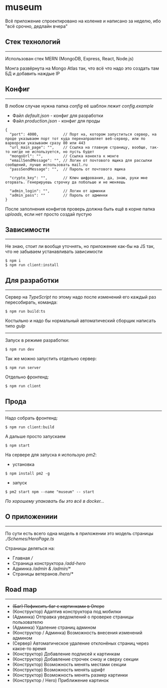 # museum

Всё приложение спроектировано на коленке и написано за неделю,
ибо "всё срочно, дедлайн вчера"

## Стек технологий

---

Использован стек MERN (MongoDB, Express, React, Node.js)

Монга развёрнута на Mongo Atlas так, что всё что надо это создать там БД и добавить наждые IP

## Конфиг

---

В любом случае нужна папка _config_ её шаблон лежит _config.example_

- Файл _default.json_ - конфиг для разработки
- Файл _production.json_ - конфиг для проды

```
{
  "port": 4000,           // Порт на, котором запуститься сервер, на проде указываем порт тот куда перенаправляет веб-сервер, или по варворски указываем сразу 80 или 443
  "url_main_page": "",    // Ссылка на главную страницу, вообще, так-то нигде не используется, но пусть будет
  "mongoUrl": "",         // Ссылка конекта к монге
  "emailSendMessage": "", // Логин от почтового ящика для рассылки сообщений, лучше использовать mail.ru
  "passSendMessage": "",  // Пароль от почтового ящика

  "crypto_key": "",       // Ключ шифрования, да, знаю, руки мне оторвать. Генерируешь строчку да побольше и не меняешь

  "admin_login": "",      // Логин от админки
  "admin_pass": ""        // Пароль от админки
}
```

После заполнения конфигов проверь должна быть ещё в корне папка _uploads_, если нет просто создай пустую

## Зависимости

---

Не знаю, стоит ли вообще уточнять, но приложение как-бы на JS так, что не забываем устанавливать зависимости

```
$ npm i
$ npm run client:install
```

## Для разработки

---

Сервер на _TypeScript_ по этому надо после изменений его каждый раз пересобирать, команда:

```
$ npm run build:ts
```

Костыльно и надо бы нормальный автоматический сборщик написать типо _gulp_

---

Запуск в режиме разработки:

```
$ npm run dev
```

Так же можно запустить отдельно сервер:

```
$ npm run server
```

Отдельно фронтенд:

```
$ npm run client
```

## Прода

---

Надо собрать фронтенд:

```
$ npm run client:build
```

А дальше просто запускаем

```
$ npm start
```

На сервере для запуска я использую _pm2_:

- установка

```
$ npm install pm2 -g
```

- запуск

```
$ pm2 start npm --name "museum" -- start
```

_По хорошему упаковать бы это всё в docker..._

## О приложениии

---

По сути есть всего одна модель в приложении это модель страницы _./Schemes/HeroPage.ts_

Страницы деляться на:

- Главная _/_
- Страница конструктора _/add-hero_
- Админка _/admin & /admin/*_
- Страницы ветеранов _/hero/*_

## Road map

---

- ~~(Баг) Пофиксить баг с картинками в Опере~~
- (Конструктор) Адаптив конструктора под мобилки
- (Админка) Отправка уведомлений о проверке страницы пользователю
- (Админка) Удаление страниц админом
- (Конструктор / Админка) Возможность внесения изменений админом
- (Сервер) Автоматическое удаление отклонёных страниц через какое-то время
- (Конструктор) Добавление подписей к картинкам
- (Конструктор) Добавление строчек снизу и сверху секции
- (Конструктор) Возможность менять местами секции
- (Конструктор) Возможность менять шрифт
- (Конструктор) Возможность менять размер картинки
- (Конструктор / Hero) Приближение картинок
